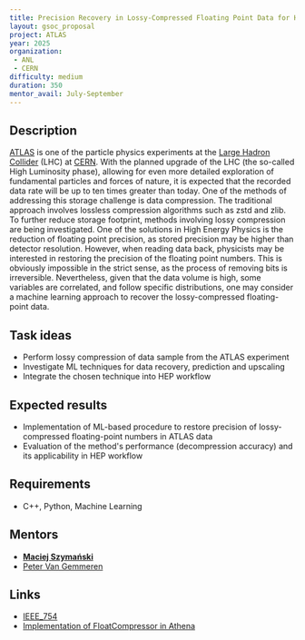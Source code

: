 ```yaml
---
title: Precision Recovery in Lossy-Compressed Floating Point Data for High Energy Physics
layout: gsoc_proposal
project: ATLAS
year: 2025
organization: 
 - ANL
 - CERN
difficulty: medium
duration: 350
mentor_avail: July-September
---
```


## Description

[ATLAS](http://atlas.cern) is one of the particle physics experiments at the [Large Hadron Collider](http://home.web.cern.ch/topics/large-hadron-collider) (LHC) at [CERN](http://home.cern/). With the planned upgrade of the LHC (the so-called High Luminosity phase), allowing for even more detailed exploration of fundamental particles and forces of nature, it is expected that the recorded data rate will be up to ten times greater than today. One of the methods of addressing this storage challenge is data compression. The traditional approach involves lossless compression algorithms such as zstd and zlib. To further reduce storage footprint, methods involving lossy compression are being investigated. One of the solutions in High Energy Physics is the reduction of floating point precision, as stored precision may be higher than detector resolution. However, when reading data back, physicists may be interested in restoring the precision of the floating point numbers. This is obviously impossible in the strict sense, as the process of removing bits is irreversible. Nevertheless, given that the data volume is high, some variables are correlated, and follow specific distributions, one may consider a machine learning approach to recover the lossy-compressed floating-point data.

## Task ideas

 * Perform lossy compression of data sample from the ATLAS experiment
 * Investigate ML techniques for data recovery, prediction and upscaling
 * Integrate the chosen technique into HEP workflow

## Expected results

 * Implementation of ML-based procedure to restore precision of lossy-compressed floating-point numbers in ATLAS data
 * Evaluation of the method's performance (decompression accuracy) and its applicability in HEP workflow

## Requirements

 * C++, Python, Machine Learning

## Mentors

  * **[Maciej Szymański](mailto:maciej.szymanski@cern.ch)**
  * [Peter Van Gemmeren](mailto:peter.van.gemmeren@cern.ch)

## Links

 * [IEEE_754](https://en.wikipedia.org/wiki/IEEE_754)
 * [Implementation of FloatCompressor in Athena](https://gitlab.cern.ch/atlas/athena/-/blob/main/Control/CxxUtils/Root/FloatCompressor.cxx)
 
